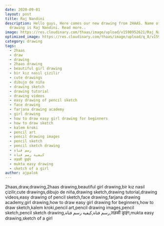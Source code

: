 ```yaml
---
date: 2020-09-01
layout: post
title: Raj Nandini
description: Hello guys, Here comes our new drawing from 2HAAS. Name of todays
  drawing is Raj Nandini. Read more..
image: https://res.cloudinary.com/thaas/image/upload/v1598952621/Raj_Nandini.jpg
optimized_image: https://res.cloudinary.com/thaas/image/upload/q_8/v1598952621/Raj_Nandini.jpg
category: drawing
tags:
  - 2haas
  - draw
  - drawing
  - 2haas drawing
  - beautiful girl drawing
  - bir kız nasıl çizilir
  - cute drawings
  - dibujo de niña
  - drawing sketch
  - drawing tutorial
  - drawing videos
  - easy drawing of pencil sketch
  - face drawing
  - farjana drawing academy
  - girl drawing
  - how to draw easy girl drawing for beginners
  - how to draw sketch
  - kalem kroki
  - pencil art
  - pencil drawing images
  - pencil sketch
  - pencil sketch drawing
  - رسم فتاة
  - كيفية رسم فتاة
  - लड़की ड्राइंग
  - mukta easy drawing
  - sketch of a girl
author: ajpalok
---
```

2haas,draw,drawing,2haas drawing,beautiful girl drawing,bir kız nasıl çizilir,cute drawings,dibujo de niña,drawing sketch,drawing tutorial,drawing videos,easy drawing of pencil sketch,face drawing,farjana drawing academy,girl drawing,how to draw easy girl drawing for beginners,how to draw sketch,kalem kroki,pencil art,pencil drawing images,pencil sketch,pencil sketch drawing,رسم فتاة,كيفية رسم فتاة,लड़की ड्राइंग,mukta easy drawing,sketch of a girl